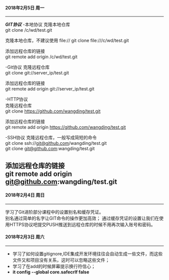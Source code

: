 #### 2018年2月5日  周一 ####
---
***GIT协议***
-本地协议
克隆本地仓库  
git clone /c/wd/test.git  

克隆本地仓库，不建议使用 file:// 
git clone file:///c/wd/test.git  

添加远程仓库的链接  
git remote add origin /c/wd/test.git

-Git协议
克隆远程仓库  
git clone git://server_ip/test.git  

添加远程仓库的链接  
git remote add origin git://server_ip/test.git  

-HTTP协议  
克隆远程仓库  
git clone https://github.com/wangding/test.git  

添加远程仓库的链接  
git remote add origin https://github.com/wangding/test.git  

-SSH协议
克隆远程仓库，一般写成简短的命令  
git clone ssh://git@github.com/wangding/test.git  
git clone git@github.com:wangding/test.git  

添加远程仓库的链接  
git remote add origin git@github.com:wangding/test.git  
---
 

#### 2018年2月4日 周日  ####
---
学习了Git进阶部分课程中的设置别名和缓存凭证。  
别名通过简单的名字让GIT命令的操作更加高效；
通过缓存凭证的设置让我们在使用HTTPS协议吧提交PUSH推送到远程仓库的时候不用再次输入账号和密码。

#### 2018年2月3日 周六 ####
---
- 学习了如何设置gitignore,IDE集成开发环境往往会自动生成一些文件，而这些文件又和项目没有关系，这时可以忽略这些文件；
- 学习了在add的时候屏幕提示换行符信心；
- **it config --global core.safecrlf false**
